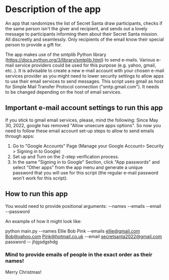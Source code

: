# Description of the app

An app that randomizes the list of Secret Santa draw participants, checks if the same person isn't the giver and recipient, and sends out a lovely message to participants informing them about their Secret Santa mission.  All discreetly and seamlessly. Only recipients of the email know their special person to provide a gift for.

The app makes use of the smtplib Python library (https://docs.python.org/3/library/smtplib.html) to send e-mails. Various e-mail service providers could be used for this purpose (e.g. yahoo, gmail, etc..). It is advisable to create a new e-mail account with your chosen e-mail services provider as you might need to lower security settings to allow apps to use their email services to send messages. This script uses gmail as host for Simple Mail Transfer Protocol connection ("smtp.gmail.com"). It needs to be changed depending on the host of email services.   

## Important e-mail account settings to run this app

If you stick to gmail email services, please, mind the following: Since May 30, 2022, google has removed "Allow unsecure apps options". So now you need to follow these email account set-up steps to allow to send emails through apps:
1. Go to "Google Accounts" Page (Manage your Google Account> Security > Signing in to Google)
2. Set up and Turn on the 2-step verification process.
3. In the same "Signing in to Google" Section, click "App passwords" and select "Other apps" from the app menu and generate a unique password that you will use for this script (the regular e-mail password won't work for this script).

## How to run this app

You would need to provide positional arguments: --names --emails --email --password

An example of how it might look like:

python main.py --names Ellie Bob Pink --emails ellie@gmail.com Bob@yahoo.com Pink@hotmail.co.uk --email secretsanta2022@gmail.com password -- jhjgsdgshdg

### Mind to provide emails of people in the exact order as their names!  

Merry Christmas! 

